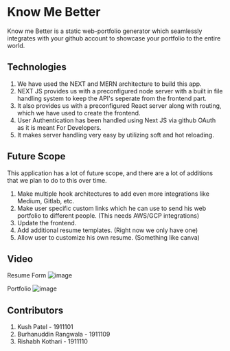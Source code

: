 # Know Me Better

Know me Better is a static web-portfolio generator which seamlessly integrates with your github account to showcase your portfolio to the entire world.

## Technologies
1) We have used the NEXT and MERN architecture to build this app.  
2) NEXT JS provides us with a preconfigured node server with a built in file handling system to keep the API's seperate from the frontend part.  
3) It also provides us with a preconfigured React server along with routing, which we have used to create the frontend.  
4) User Authentication has been handled using Next JS via github OAuth as it is meant For Developers.
5) It makes server handling very easy by utilizing soft and hot reloading.

## Future Scope
This application has a lot of future scope, and there are a lot of additions that we plan to do to this over time.
1. Make multiple hook architectures to add even more integrations like Medium, Gitlab, etc.
2. Make user specific custom links which he can use to send his web portfolio to different people. (This needs AWS/GCP integrations)
3. Update the frontend.
4. Add additional resume templates. (Right now we only have one)
5. Allow user to customize his own resume. (Something like canva)
## Video
Resume Form
![image](https://user-images.githubusercontent.com/53450613/144542040-023a9f6b-2e16-405a-8019-83ad94772249.png)

Portfolio
![image](https://user-images.githubusercontent.com/53450613/144542531-99c1200d-a9b4-470f-89a9-85c278903332.png)


## Contributors
1. Kush Patel - 1911101
2. Burhanuddin Rangwala - 1911109
3. Rishabh Kothari - 1911110
